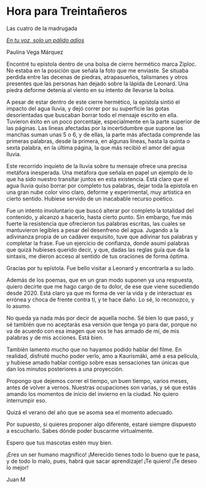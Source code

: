 # Hora para Treintañeros
Las cuatro de la madrugada

[_En tu voz, solo un pálido adios_](https://www.youtube.com/watch?v=d5jjeTDKzTM)

Paulina Vega Márquez

Encontré tu epístola dentro de una bolsa de cierre hermético marca Ziploc. No estaba en la posición que señala la foto que me enviaste. Se situaba perdida entre las decenas de piedras, atrapasueños, talismanes y otros presentes que las personas han dejado sobre la lápida de Leonard. Una piedra deforme detenía al viento en su intento de llevarse la bolsa.

A pesar de estar dentro de este cierre hermético, la epístola sintió el impacto del agua lluvia, y dejó correr por su superficie las gotas desorientadas que buscaban borrar todo el mensaje escrito en ella. Tuvieron éxito en un poco porcentaje, especialmente en la parte superior de las páginas. Las líneas afectadas por la incertidumbre que supone las manchas suman unas 5 o 6, y de ellas, la parte más afectada comprende las primeras palabras, desde la primera, en algunas líneas, hasta la quinta o sexta palabra, en la última página, la que más recibió el amor del agua lluvia.

Este recorrido inquieto de la lluvia sobre tu mensaje ofrece una precisa metáfora inesperada. Una metáfora que señala en papel un ejemplo de lo que ha sido nuestro transitar juntos en esta existencia. Está claro que el agua lluvia quiso borrar por completo tus palabras, dejar toda la epístola en una gran nube color vino claro, deforme y experimental, muy artística en cierto sentido. Hubiese servido de un inacabable recurso poético.

Fue un intento involuntario que buscó alterar por completo la totalidad del contenido, y alcanzó a hacerlo, hasta cierto punto. Sin embargo, fue más fuerte la resistencia que ofrecieron tus palabras escritas, las cuales se mantuvieron legibles a pesar del desenfreno del agua.
Jugando a la adivinanza propia de un cadáver exquisito, tuve que adivinar tus palabras y completar la frase. Fue un ejercicio de confianza, donde asumí palabras que quizá hubieses querido decir, y que, dadas las reglas guía que da la sintaxis, me dieron acceso al sentido de tus oraciones de forma óptima.



Gracias por tu epístola. Fue bello visitar a Leonard y encontrarla a su lado.

Además de los poemas, que en un gran modo suponen ya una respuesta, quiero decirte que me hago cargo de tu dolor, de ese que viene sucediendo desde 2020. Está claro ya que mi forma de ver la vida y de interactuar es errónea y choca de frente contra tí, y te hace daño. Lo sé, lo reconozco, y lo asumo.

No queda ya nada más por decir de aquella noche. Sé bien lo que pasó, y sé también que no aceptarás esa versión que tenga yo para dar, porque no va de acuerdo con esa imagen que vos te has armado de mí, de mis palabras y de mis acciones. Está bien.

También lamento mucho que no hayamos podido hablar del filme. En realidad, disfruté mucho poder verlo, amo a Kaurismäki, amé a esa película, y hubiese amado hablar contigo sobre esas sensaciones tan únicas que dan los minutos posteriores a una proyección.

Propongo que dejemos correr el tiempo, un buen tiempo, varios meses, antes de volver a vernos. Nuestras ocupaciones son varias, y sé que estás amando los momentos de inicio del invierno en la ciudad. No quiero interrumpir eso.

Quizá el verano del año que se asoma sea el momento adecuado. 

Por supuesto, si quieres proponer algo diferente, estaré siempre dispuesto a escucharlo. Sabes dónde poder buscarme virtualmente.


Espero que tus mascotas estén muy bien.


¡Eres un ser humano magnífico! ¡Merecido tienes todo lo bueno que te pasa, y de todo lo malo, pues, habrá que sacar aprendizaje!
¡Te quiero! ¡Te deseo lo mejor!


Juan M
